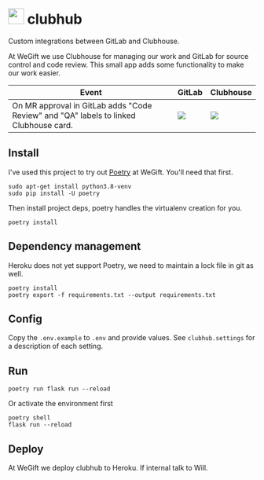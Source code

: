 <h1>
  <img src="https://gitlab.com/wegift/clubhub/-/raw/master/logo.png" height=32 float=left>
  clubhub
</h1>

Custom integrations between GitLab and Clubhouse.

At WeGift we use Clubhouse for managing our work and GitLab for source control and code
review. This small app adds some functionality to make our work easier.

| Event | GitLab | Clubhouse |
| ----- | ------ | --------- |
| On MR approval in GitLab adds "Code Review" and "QA" labels to linked Clubhouse card. | ![](https://gitlab.com/wegift/clubhub/-/raw/master/screenshots/mr-approve.png) | ![](https://gitlab.com/wegift/clubhub/-/raw/master/screenshots/clubhouse-code-review.png) |

## Install

I've used this project to try out [Poetry](https://python-poetry.org/) at WeGift. 
You'll need that first.

```
sudo apt-get install python3.8-venv
sudo pip install -U poetry
```

Then install project deps, poetry handles the virtualenv creation for you.

```
poetry install
```

## Dependency management

Heroku does not yet support Poetry, we need to maintain a lock file in git as well.

```
poetry install
poetry export -f requirements.txt --output requirements.txt
```

## Config

Copy the `.env.example` to `.env` and provide values. See `clubhub.settings` for a
description of each setting.

## Run

```
poetry run flask run --reload
```

Or activate the environment first

```
poetry shell
flask run --reload
```

## Deploy

At WeGift we deploy clubhub to Heroku. If internal talk to Will.
